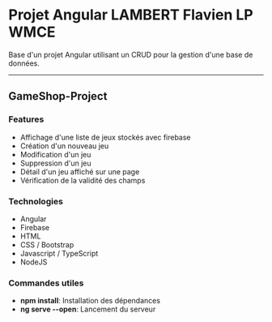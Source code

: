 # Projet Angular LAMBERT Flavien LP WMCE
Base d'un projet Angular utilisant un CRUD pour la gestion d'une base de données.

***
## GameShop-Project

### Features

- Affichage d'une liste de jeux stockés avec firebase
- Création d'un nouveau jeu
- Modification d'un jeu
- Suppression d'un jeu
- Détail d'un jeu affiché sur une page
- Vérification de la validité des champs

### Technologies

- Angular
- Firebase
- HTML
- CSS / Bootstrap
- Javascript / TypeScript
- NodeJS

### Commandes utiles

- **npm install**: Installation des dépendances
- **ng serve --open**: Lancement du serveur
